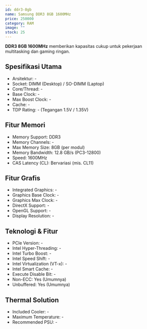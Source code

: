 ```yaml
---
id: ddr3-8gb
name: Samsung DDR3 8GB 1600MHz
price: 250000
category: RAM
image: ""
stock: 25
---
```


**DDR3 8GB 1600MHz** memberikan kapasitas cukup untuk pekerjaan multitasking dan gaming ringan.

## Spesifikasi Utama

- Arsitektur: -
- Socket: DIMM (Desktop) / SO-DIMM (Laptop)
- Core/Thread: -
- Base Clock: -
- Max Boost Clock: -
- Cache: -
- TDP Rating: - (Tegangan 1.5V / 1.35V)

## Fitur Memori

- Memory Support: DDR3
- Memory Channels: -
- Max Memory Size: 8GB (per modul)
- Memory Bandwidth: 12.8 GB/s (PC3-12800)
- Speed: 1600MHz
- CAS Latency (CL): Bervariasi (mis. CL11)

## Fitur Grafis

- Integrated Graphics: -
- Graphics Base Clock: -
- Graphics Max Clock: -
- DirectX Support: -
- OpenGL Support: -
- Display Resolution: -

## Teknologi & Fitur

- PCIe Version: -
- Intel Hyper-Threading: -
- Intel Turbo Boost: -
- Intel Speed Shift: -
- Intel Virtualization (VT-x): -
- Intel Smart Cache: -
- Execute Disable Bit: -
- Non-ECC: Yes (Umumnya)
- Unbuffered: Yes (Umumnya)

## Thermal Solution

- Included Cooler: -
- Maximum Temperature: -
- Recommended PSU: -
